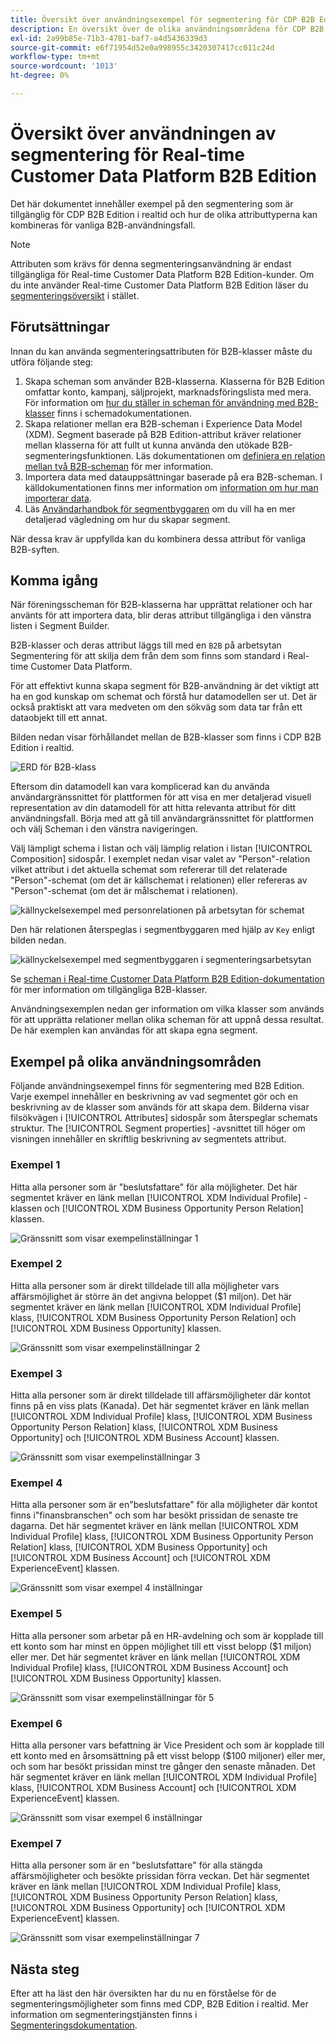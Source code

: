 ```yaml
---
title: Översikt över användningsexempel för segmentering för CDP B2B Edition i realtid
description: En översikt över de olika användningsområdena för CDP B2B Edition i realtid.
exl-id: 2a99b85e-71b3-4781-baf7-a4d5436339d3
source-git-commit: e6f71954d52e0a998955c3420307417cc011c24d
workflow-type: tm+mt
source-wordcount: '1013'
ht-degree: 0%

---
```


# Översikt över användningen av segmentering för Real-time Customer Data Platform B2B Edition

Det här dokumentet innehåller exempel på den segmentering som är tillgänglig för CDP B2B Edition i realtid och hur de olika attributtyperna kan kombineras för vanliga B2B-användningsfall.

>[!NOTE]
>
>Attributen som krävs för denna segmenteringsanvändning är endast tillgängliga för Real-time Customer Data Platform B2B Edition-kunder. Om du inte använder Real-time Customer Data Platform B2B Edition läser du [segmenteringsöversikt](./segmentation-overview.md) i stället.

## Förutsättningar

Innan du kan använda segmenteringsattributen för B2B-klasser måste du utföra följande steg:

1. Skapa scheman som använder B2B-klasserna. Klasserna för B2B Edition omfattar konto, kampanj, säljprojekt, marknadsföringslista med mera. För information om [hur du ställer in scheman för användning med B2B-klasser](../schemas/b2b.md) finns i schemadokumentationen.
1. Skapa relationer mellan era B2B-scheman i Experience Data Model (XDM). Segment baserade på B2B Edition-attribut kräver relationer mellan klasserna för att fullt ut kunna använda den utökade B2B-segmenteringsfunktionen. Läs dokumentationen om [definiera en relation mellan två B2B-scheman](../../xdm/tutorials/relationship-b2b.md) för mer information.
1. Importera data med datauppsättningar baserade på era B2B-scheman. I källdokumentationen finns mer information om [information om hur man importerar data](../../sources/connectors/adobe-applications/marketo/marketo.md).
1. Läs [Användarhandbok för segmentbyggaren](../../segmentation/ui/segment-builder.md) om du vill ha en mer detaljerad vägledning om hur du skapar segment.

När dessa krav är uppfyllda kan du kombinera dessa attribut för vanliga B2B-syften.

## Komma igång

När föreningsscheman för B2B-klasserna har upprättat relationer och har använts för att importera data, blir deras attribut tillgängliga i den vänstra listen i Segment Builder.

B2B-klasser och deras attribut läggs till med en `B2B` på arbetsytan Segmentering för att skilja dem från dem som finns som standard i Real-time Customer Data Platform.

För att effektivt kunna skapa segment för B2B-användning är det viktigt att ha en god kunskap om schemat och förstå hur datamodellen ser ut. Det är också praktiskt att vara medveten om den sökväg som data tar från ett dataobjekt till ett annat.

Bilden nedan visar förhållandet mellan de B2B-klasser som finns i CDP B2B Edition i realtid.

![ERD för B2B-klass](../assets/segmentation/b2b-classes.png)

Eftersom din datamodell kan vara komplicerad kan du använda användargränssnittet för plattformen för att visa en mer detaljerad visuell representation av din datamodell för att hitta relevanta attribut för ditt användningsfall. Börja med att gå till användargränssnittet för plattformen och välj Scheman i den vänstra navigeringen.

Välj lämpligt schema i listan och välj lämplig relation i listan [!UICONTROL Composition] sidospår. I exemplet nedan visar valet av &quot;Person&quot;-relation vilket attribut i det aktuella schemat som refererar till det relaterade &quot;Person&quot;-schemat (om det är källschemat i relationen) eller refereras av &quot;Person&quot;-schemat (om det är målschemat i relationen).

![källnyckelsexempel med personrelationen på arbetsytan för schemat](../assets/segmentation/source-key-schema-relationship-example.png)

Den här relationen återspeglas i segmentbyggaren med hjälp av `Key` enligt bilden nedan.

![källnyckelsexempel med segmentbyggaren i segmenteringsarbetsytan](../assets/segmentation/source-key-segmentation-example.png)

Se [scheman i Real-time Customer Data Platform B2B Edition-dokumentation](../schemas/b2b.md) för mer information om tillgängliga B2B-klasser.

Användningsexemplen nedan ger information om vilka klasser som används för att upprätta relationer mellan olika scheman för att uppnå dessa resultat. De här exemplen kan användas för att skapa egna segment.

## Exempel på olika användningsområden

Följande användningsexempel finns för segmentering med B2B Edition. Varje exempel innehåller en beskrivning av vad segmentet gör och en beskrivning av de klasser som används för att skapa dem. Bilderna visar filsökvägen i [!UICONTROL Attributes] sidospår som återspeglar schemats struktur. The [!UICONTROL Segment properties] -avsnittet till höger om visningen innehåller en skriftlig beskrivning av segmentets attribut.

### Exempel 1

Hitta alla personer som är &quot;beslutsfattare&quot; för alla möjligheter. Det här segmentet kräver en länk mellan [!UICONTROL XDM Individual Profile] -klassen och [!UICONTROL XDM Business Opportunity Person Relation] klassen.

![Gränssnitt som visar exempelinställningar 1](../assets/segmentation/example-1.png)

### Exempel 2

Hitta alla personer som är direkt tilldelade till alla möjligheter vars affärsmöjlighet är större än det angivna beloppet ($1 miljon). Det här segmentet kräver en länk mellan [!UICONTROL XDM Individual Profile] klass, [!UICONTROL XDM Business Opportunity Person Relation] och [!UICONTROL XDM Business Opportunity] klassen.

![Gränssnitt som visar exempelinställningar 2](../assets/segmentation/example-2.png)

### Exempel 3

Hitta alla personer som är direkt tilldelade till affärsmöjligheter där kontot finns på en viss plats (Kanada). Det här segmentet kräver en länk mellan [!UICONTROL XDM Individual Profile] klass, [!UICONTROL XDM Business Opportunity Person Relation] klass, [!UICONTROL XDM Business Opportunity] och [!UICONTROL XDM Business Account] klassen.

![Gränssnitt som visar exempelinställningar 3](../assets/segmentation/example-3.png)

### Exempel 4

Hitta alla personer som är en&quot;beslutsfattare&quot; för alla möjligheter där kontot finns i&quot;finansbranschen&quot; och som har besökt prissidan de senaste tre dagarna. Det här segmentet kräver en länk mellan [!UICONTROL XDM Individual Profile] klass, [!UICONTROL XDM Business Opportunity Person Relation] klass, [!UICONTROL XDM Business Opportunity] och [!UICONTROL XDM Business Account] och [!UICONTROL XDM ExperienceEvent] klassen.

![Gränssnitt som visar exempel 4 inställningar](../assets/segmentation/example-4.png)

### Exempel 5

Hitta alla personer som arbetar på en HR-avdelning och som är kopplade till ett konto som har minst en öppen möjlighet till ett visst belopp ($1 miljon) eller mer. Det här segmentet kräver en länk mellan [!UICONTROL XDM Individual Profile] klass, [!UICONTROL XDM Business Account] och [!UICONTROL XDM Business Opportunity] klassen.

![Gränssnitt som visar exempelinställningar för 5](../assets/segmentation/example-5.png)

### Exempel 6

Hitta alla personer vars befattning är Vice President och som är kopplade till ett konto med en årsomsättning på ett visst belopp ($100 miljoner) eller mer, och som har besökt prissidan minst tre gånger den senaste månaden. Det här segmentet kräver en länk mellan [!UICONTROL XDM Individual Profile] klass, [!UICONTROL XDM Business Account] och [!UICONTROL XDM ExperienceEvent] klassen.

![Gränssnitt som visar exempel 6 inställningar](../assets/segmentation/example-6.png)

### Exempel 7

Hitta alla personer som är en &quot;beslutsfattare&quot; för alla stängda affärsmöjligheter och besökte prissidan förra veckan. Det här segmentet kräver en länk mellan [!UICONTROL XDM Individual Profile] klass, [!UICONTROL XDM Business Opportunity Person Relation] klass, [!UICONTROL XDM Business Opportunity] och [!UICONTROL XDM ExperienceEvent] klassen.

![Gränssnitt som visar exempelinställningar 7](../assets/segmentation/example-7.png)

## Nästa steg

Efter att ha läst den här översikten har du nu en förståelse för de segmenteringsmöjligheter som finns med CDP, B2B Edition i realtid. Mer information om segmenteringstjänsten finns i [Segmenteringsdokumentation](../../segmentation/home.md).
